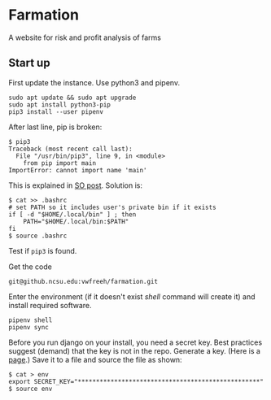 # Farmation
A website for risk and profit analysis of farms

## Start up

First update the instance.
Use python3 and pipenv.

```
sudo apt update && sudo apt upgrade
sudo apt install python3-pip
pip3 install --user pipenv
```

After last line, pip is broken:
```
$ pip3
Traceback (most recent call last):
  File "/usr/bin/pip3", line 9, in <module>
    from pip import main
ImportError: cannot import name 'main'
```
This is explained in
[SO post](https://superuser.com/questions/1432768/how-to-properly-install-pipenv-on-wsl-ubuntu-18-04).
Solution is:
```
$ cat >> .bashrc
# set PATH so it includes user's private bin if it exists                                 
if [ -d "$HOME/.local/bin" ] ; then
    PATH="$HOME/.local/bin:$PATH"
fi
$ source .bashrc
```

Test if `pip3` is found.

Get the code
```
git@github.ncsu.edu:vwfreeh/farmation.git
```

Enter the environment (if it doesn't exist _shell_ command will create
it) and install required software.

```
pipenv shell
pipenv sync
```

Before you run django on your install, you need a secret key.
Best practices suggest (demand) that the key is not in the repo.
Generate a key.
(Here is a
[page](https://www.miniwebtool.com/django-secret-key-generator/).)
Save it to a file and source the file as shown:

```
$ cat > env
export SECRET_KEY="**************************************************"
$ source env
```
